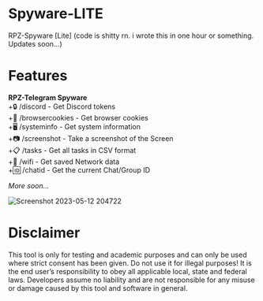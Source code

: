 # Spyware-LITE
RPZ-Spyware [Lite] (code is shitty rn. i wrote this in one hour or something. Updates soon...)


# Features

**RPZ-Telegram Spyware**                                              
+🔒 /discord - Get Discord tokens                        
+🍪 /browsercookies - Get browser cookies                        
+🖥️ /systeminfo - Get system information                        
+📷 /screenshot - Take a screenshot of the Screen                        
+📋 /tasks - Get all tasks in CSV format                        
+📡 /wifi - Get saved Network data                        
+🆔 /chatid - Get the current Chat/Group ID                        

_More soon..._

![Screenshot 2023-05-12 204722](https://github.com/Rapunzel-ware/Spyware-LITE/assets/96635023/173809ac-798c-4966-9d54-4ef52ef94656)

# Disclaimer
This tool is only for testing and academic purposes and can only be used where strict consent has been given. Do not use it for illegal purposes! It is the end user’s responsibility to obey all applicable local, state and federal laws. Developers assume no liability and are not responsible for any misuse or damage caused by this tool and software in general.
